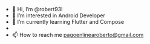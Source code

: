 - 👋 Hi, I’m @robert93l
- 👀 I’m interested in Android Developer
- 🌱 I’m currently learning Flutter and Compose
-
- 📫 How to reach me pagoenlinearoberto@gmail.com

<!---
robert93l/robert93l is a ✨ special ✨ repository because its `README.md` (this file) appears on your GitHub profile.
You can click the Preview link to take a look at your changes.
--->
